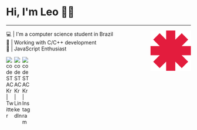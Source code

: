 # Hi, I'm Leo 👋😜

---

<img align="right" height="110px" width="110px" src="https://github.com/LeoArantes/LeoArantes/blob/main/rhcp.png" />


💻 | I'm a computer science student in Brazil <br/>
🚀️ | Working with C/C++ development <br/>
👀️ | JavaScript Enthusiast <br/>

[<img align="left" alt="codeSTACKr | Twitter" width="22px" src="https://cdn.jsdelivr.net/npm/simple-icons@v3/icons/twitter.svg" />][twitter]
[<img align="left" alt="codeSTACKr | LinkedIn" width="22px" src="https://cdn.jsdelivr.net/npm/simple-icons@v3/icons/linkedin.svg" />][linkedin]
[<img align="left" alt="codeSTACKr | Instagram" width="22px" src="https://cdn.jsdelivr.net/npm/simple-icons@v3/icons/instagram.svg" />][instagram]

[linkedin]: https://www.linkedin.com/in/leonardo-arantes/
[twitter]: https://twitter.com/LeoArantes29
[instagram]: https://www.instagram.com/leo.arantes/

